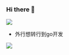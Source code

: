 ### Hi there 👋

![](https://visitor-badge.glitch.me/badge?page_id=imgk.readme)

- 外行想转行到go开发

![](https://github-readme-stats.vercel.app/api?username=imgk)

<!--
**imgk/imgk** is a ✨ _special_ ✨ repository because its `README.md` (this file) appears on your GitHub profile.

Here are some ideas to get you started:

- 🔭 I’m currently working on ...
- 🌱 I’m currently learning ...
- 👯 I’m looking to collaborate on ...
- 🤔 I’m looking for help with ...
- 💬 Ask me about ...
- 📫 How to reach me: ...
- 😄 Pronouns: ...
- ⚡ Fun fact: ...
-->
